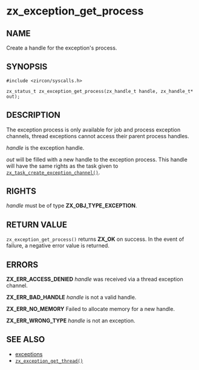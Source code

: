 # zx_exception_get_process

## NAME

<!-- Updated by update-docs-from-abigen, do not edit. -->

Create a handle for the exception's process.

## SYNOPSIS

<!-- Updated by update-docs-from-abigen, do not edit. -->

```
#include <zircon/syscalls.h>

zx_status_t zx_exception_get_process(zx_handle_t handle, zx_handle_t* out);
```

## DESCRIPTION

The exception process is only available for job and process exception channels,
thread exceptions cannot access their parent process handles.

*handle* is the exception handle.

*out* will be filled with a new handle to the exception process. This handle
will have the same rights as the task given to
[`zx_task_create_exception_channel()`].

## RIGHTS

<!-- Updated by update-docs-from-abigen, do not edit. -->

*handle* must be of type **ZX_OBJ_TYPE_EXCEPTION**.

## RETURN VALUE

`zx_exception_get_process()` returns **ZX_OK** on success.
In the event of failure, a negative error value is returned.

## ERRORS

**ZX_ERR_ACCESS_DENIED** *handle* was received via a thread exception channel.

**ZX_ERR_BAD_HANDLE** *handle* is not a valid handle.

**ZX_ERR_NO_MEMORY**  Failed to allocate memory for a new handle.

**ZX_ERR_WRONG_TYPE**  *handle* is not an exception.

## SEE ALSO

 - [exceptions](../exceptions.md)
 - [`zx_exception_get_thread()`]

<!-- References updated by update-docs-from-abigen, do not edit. -->

[`zx_exception_get_thread()`]: exception_get_thread.md
[`zx_task_create_exception_channel()`]: task_create_exception_channel.md
